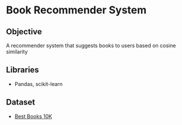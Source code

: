 # Book Recommender System
## Objective
A recommender system that suggests books to users based on cosine similarity

## Libraries
- Pandas, scikit-learn

## Dataset
- [Best Books 10K](https://www.kaggle.com/datasets/ishikajohari/best-books-10k-multi-genre-data)
